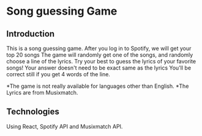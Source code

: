 # Song guessing Game

## Introduction

This is a song guessing game.
After you log in to Spotify, we will get your top 20 songs
The game will randomly get one of the songs, and randomly choose a line of the lyrics.
Try your best to guess the lyrics of your favorite songs!
Your answer doesn't need to be exact same as the lyrics
You'll be correct still if you get 4 words of the line.


*The game is not really available for languages other than English.
*The Lyrics are from Musixmatch.

## Technologies

Using React, Spotify API and Musixmatch API.
